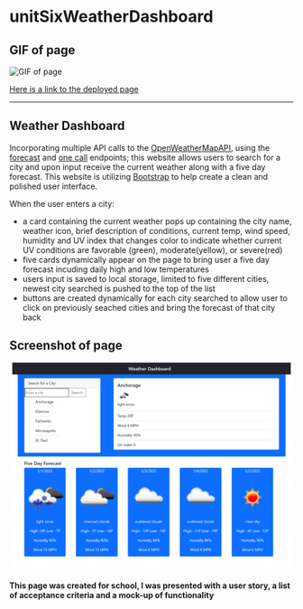 # unitSixWeatherDashboard

## GIF of page
![GIF of page](assets/images/weatherDashboard.gif "GIF of page")

[Here is a link to the deployed page](https://amber-robeck.github.io/unitSixWeatherDashboard/ "Day scheduler")

---
## Weather Dashboard

Incorporating multiple API calls to the [OpenWeatherMapAPI](https://openweathermap.org), using the [forecast](https://openweathermap.org/forecast5) and [one call](https://openweathermap.org/api/one-call-api) endpoints; this website allows users to search for a city and upon input receive the current weather along with a five day forecast. This website is utilizing [Bootstrap](https://getbootstrap.com/) to help create a clean and polished user interface. 

When the user enters a city:
* a card containing the current weather pops up containing the city name, weather icon, brief description of conditions, current temp, wind speed, humidity and UV index that changes color to indicate whether current UV conditions are favorable (green), moderate(yellow), or severe(red)
* five cards dynamically appear on the page to bring user a five day forecast incuding daily high and low temperatures
* users input is saved to local storage, limited to five different cities, newest city searched is pushed to the top of the list
* buttons are created dynamically for each city searched to allow user to click on previously seached cities and bring the forecast of that city back

## Screenshot of page
![Screenshot of page](assets/images/screenshot.png "Screenshot of page")





#### This page was created for school, I was presented with a user story, a list of acceptance criteria and a mock-up of functionality